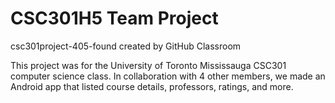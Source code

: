 # CSC301H5 Team Project
csc301project-405-found created by GitHub Classroom

This project was for the University of Toronto Mississauga CSC301 computer science class. In collaboration with 4 other members, we made an Android app that listed course details, professors, ratings, and more.
